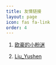 ```yaml
---
title: 友情链接
layout: page 
icon: fas fa-link
order: 4
---
```


1. <a href="https://ohoou.work" target="_blank" rel="noopener">欧豪的小粉迷

2. <a href="http://liuyushen.top" target="_blank" rel="noopener">Liu_Yushen
